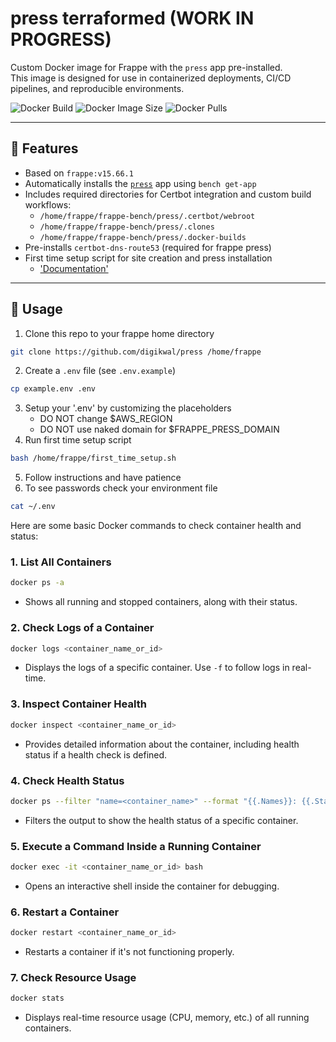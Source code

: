 # press terraformed (WORK IN PROGRESS)

Custom Docker image for Frappe with the `press` app pre-installed.  
This image is designed for use in containerized deployments, CI/CD pipelines, and reproducible environments.

![Docker Build](https://img.shields.io/github/actions/workflow/status/digikwal/press/docker-build.yml?label=build&style=flat-square)
![Docker Image Size](https://img.shields.io/docker/image-size/digikwal/press/latest?style=flat-square)
![Docker Pulls](https://img.shields.io/docker/pulls/digikwal/press?style=flat-square)

---

## 🚀 Features

- Based on `frappe:v15.66.1`
- Automatically installs the [`press`](https://github.com/frappe/press) app using `bench get-app`
- Includes required directories for Certbot integration and custom build workflows:
  - `/home/frappe/frappe-bench/press/.certbot/webroot`
  - `/home/frappe/frappe-bench/press/.clones`
  - `/home/frappe/frappe-bench/press/.docker-builds`
- Pre-installs `certbot-dns-route53` (required for frappe press)
- First time setup script for site creation and press installation
  - ['Documentation'](https://frappecloud.com/docs/local-fc-setup)

---

## 🐳 Usage

1. Clone this repo to your frappe home directory
```bash
git clone https://github.com/digikwal/press /home/frappe
```
2. Create a `.env` file (see `.env.example`)
```bash
cp example.env .env
```
3. Setup your '.env' by customizing the placeholders
   - DO NOT change $AWS_REGION
   - DO NOT use naked domain for $FRAPPE_PRESS_DOMAIN
4. Run first time setup script
```bash
bash /home/frappe/first_time_setup.sh
```
5. Follow instructions and have patience
6. To see passwords check your environment file
```bash
cat ~/.env
```

Here are some basic Docker commands to check container health and status:

### 1. **List All Containers**
   ```bash
   docker ps -a
   ```
   - Shows all running and stopped containers, along with their status.

### 2. **Check Logs of a Container**
   ```bash
   docker logs <container_name_or_id>
   ```
   - Displays the logs of a specific container. Use `-f` to follow logs in real-time.

### 3. **Inspect Container Health**
   ```bash
   docker inspect <container_name_or_id>
   ```
   - Provides detailed information about the container, including health status if a health check is defined.

### 4. **Check Health Status**
   ```bash
   docker ps --filter "name=<container_name>" --format "{{.Names}}: {{.Status}}"
   ```
   - Filters the output to show the health status of a specific container.

### 5. **Execute a Command Inside a Running Container**
   ```bash
   docker exec -it <container_name_or_id> bash
   ```
   - Opens an interactive shell inside the container for debugging.

### 6. **Restart a Container**
   ```bash
   docker restart <container_name_or_id>
   ```
   - Restarts a container if it's not functioning properly.

### 7. **Check Resource Usage**
   ```bash
   docker stats
   ```
   - Displays real-time resource usage (CPU, memory, etc.) of all running containers.